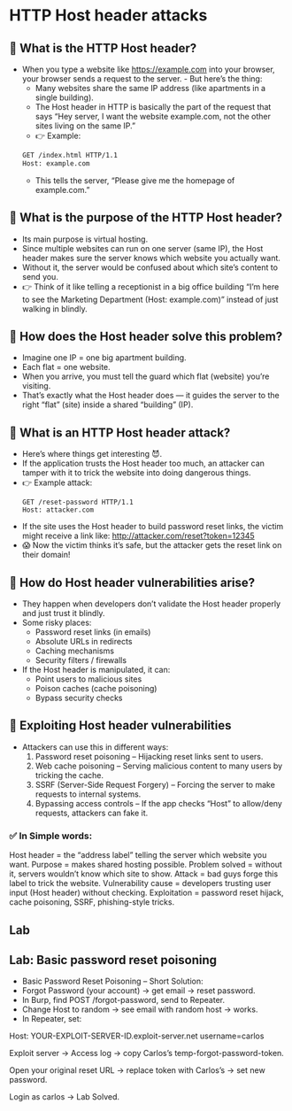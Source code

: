 # HTTP Host header attacks

## 🔹 What is the HTTP Host header?
- When you type a website like https://example.com into your browser, your browser sends a request to the server.   - But here’s the thing:
     - Many websites share the same IP address (like apartments in a single building).
     - The Host header in HTTP is basically the part of the request that says “Hey server, I want the website example.com, not the other sites living on the same IP.”
     - 👉 Example:
     ```bash 
     GET /index.html HTTP/1.1
     Host: example.com
    ```
    - This tells the server, “Please give me the homepage of example.com.”

## 🔹 What is the purpose of the HTTP Host header?
- Its main purpose is virtual hosting.
- Since multiple websites can run on one server (same IP), the Host header makes sure the server knows which website you actually want.
- Without it, the server would be confused about which site’s content to send you.
- 👉 Think of it like telling a receptionist in a big office building “I’m here to see the Marketing Department (Host: example.com)” instead of just walking in blindly.

## 🔹 How does the Host header solve this problem?
- Imagine one IP = one big apartment building.
- Each flat = one website.
- When you arrive, you must tell the guard which flat (website) you’re visiting.
- That’s exactly what the Host header does — it guides the server to the right “flat” (site) inside a shared “building” (IP).

## 🔹 What is an HTTP Host header attack?
- Here’s where things get interesting 😈.
- If the application trusts the Host header too much, an attacker can tamper with it to trick the website into doing dangerous things.
- 👉 Example attack:
    ```
    GET /reset-password HTTP/1.1
    Host: attacker.com
    ```
- If the site uses the Host header to build password reset links, the victim might receive a link like: http://attacker.com/reset?token=12345
- 😱 Now the victim thinks it’s safe, but the attacker gets the reset link on their domain!

## 🔹 How do Host header vulnerabilities arise?
- They happen when developers don’t validate the Host header properly and just trust it blindly.
- Some risky places:
    - Password reset links (in emails)
    - Absolute URLs in redirects
    - Caching mechanisms
    - Security filters / firewalls
- If the Host header is manipulated, it can:
    - Point users to malicious sites
    - Poison caches (cache poisoning)
    - Bypass security checks
##  🔹 Exploiting Host header vulnerabilities
- Attackers can use this in different ways:
  1. Password reset poisoning – Hijacking reset links sent to users.
  2. Web cache poisoning – Serving malicious content to many users by tricking the cache.
  3. SSRF (Server-Side Request Forgery) – Forcing the server to make requests to internal systems.
  4. Bypassing access controls – If the app checks “Host” to allow/deny requests, attackers can fake it.

### ✅ In Simple words:

Host header = the “address label” telling the server which website you want.
Purpose = makes shared hosting possible.
Problem solved = without it, servers wouldn’t know which site to show.
Attack = bad guys forge this label to trick the website.
Vulnerability cause = developers trusting user input (Host header) without checking.
Exploitation = password reset hijack, cache poisoning, SSRF, phishing-style tricks.



## Lab

## Lab: Basic password reset poisoning

- Basic Password Reset Poisoning – Short Solution:
- Forgot Password (your account) → get email → reset password.
- In Burp, find POST /forgot-password, send to Repeater.
- Change Host to random → see email with random host → works.
- In Repeater, set:

Host: YOUR-EXPLOIT-SERVER-ID.exploit-server.net
username=carlos


Exploit server → Access log → copy Carlos’s temp-forgot-password-token.

Open your original reset URL → replace token with Carlos’s → set new password.

Login as carlos → Lab Solved.